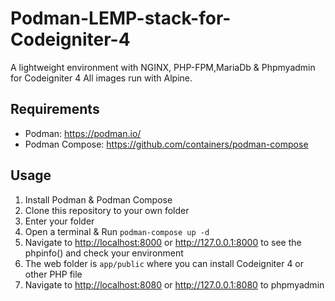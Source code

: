 # Podman-LEMP-stack-for-Codeigniter-4

A lightweight environment with NGINX, PHP-FPM,MariaDb &amp; Phpmyadmin for Codeigniter 4
All images run with Alpine.


## Requirements

* Podman: https://podman.io/
* Podman Compose: https://github.com/containers/podman-compose

## Usage

1. Install Podman & Podman Compose
2. Clone this repository to your own folder
3. Enter your folder 
4. Open a terminal & Run `podman-compose up -d`
5. Navigate to <http://localhost:8000> or <http://127.0.0.1:8000> to see the phpinfo() and check your environment
6. The web folder is `app/public` where you can install Codeigniter 4 or other PHP file
7. Navigate to <http://localhost:8080> or <http://127.0.0.1:8080> to phpmyadmin
